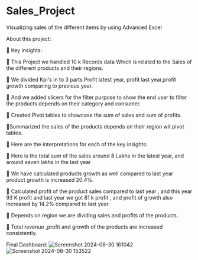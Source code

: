 # Sales_Project
Visualizing sales of the different items by using Advanced Excel

About this project:

🎯 Key insights:

🔹 This Project we handled 10 k Records data Which is related to the Sales of the different products and their regions.

🔹 We divided Kpi's in to 3 parts Profit latest year, profit last year,profit growth comparing to previous year.

🔹 And we added slicers for the filter purpose to show the end user to filter the products depends on their category and consumer.

🔹 Created Pivot tables to showcase the sum of sales and sum of profits.

🔹Summarized the sales of the products depends on their region wit pivot tables.

📌 Here are the interpretations for each of the key insights:

💼 Here is the total sum of the sales around 8 Lakhs in the latest year, and around seven lakhs in the last year

💼 We have calculated products growth as well compared to last year product growth is increased 20.4%.

💼 Calculated profit of the product sales compared to last year , and this year 93 K profit and last year we got 81 k profit , and profit of growth also increased by 14.2% compared to last year.

💼 Depends on region we are dividing sales and profits of the products.

💼 Total revenue ,profit and growth of the products are increased consistently.

Final Dashboard:
![Screenshot 2024-08-30 161042](https://github.com/user-attachments/assets/3c79d0e5-77af-4612-be62-460fe5ca9386)
![Screenshot 2024-08-30 153522](https://github.com/user-attachments/assets/9b70a5d1-5e6f-4e30-9e5e-c0d823c33cf5)


